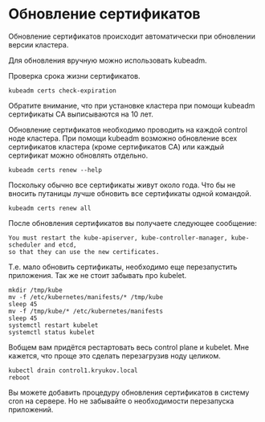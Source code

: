 # Обновление сертификатов

Обновление сертификатов происходит автоматически при обновлении версии кластера.

Для обновления вручную можно использовать kubeadm.

Проверка срока жизни сертификатов. 

```shell
kubeadm certs check-expiration
```

Обратите внимание, что при установке кластера при помощи kubeadm сертификаты CA выписываются на 10 лет.

Обновление сертификатов необходимо проводить на каждой control ноде кластера. При помощи kubeadm 
возможно обновление всех сертификатов кластера (кроме сертификатов CA) или каждый сертификат можно 
обновлять отдельно.

```shell
kubeadm certs renew --help
```

Поскольку обычно все сертификаты живут около года. Что бы не вносить путаницы лучше обновить все сертификаты одной
командой.

```shell
kubeadm certs renew all
```

После обновления сертификатов вы получаете следующее сообщение:

```
You must restart the kube-apiserver, kube-controller-manager, kube-scheduler and etcd, 
so that they can use the new certificates.
```

Т.е. мало обновить сертификаты, необходимо еще перезапустить приложения. Так же не стоит забывать про kubelet.

```shell
mkdir /tmp/kube
mv -f /etc/kubernetes/manifests/* /tmp/kube
sleep 45
mv -f /tmp/kube/* /etc/kubernetes/manifests
sleep 45
systemctl restart kubelet
systemctl status kubelet

```

Вобщем вам придётся рестартовать весь control plane и kubelet. 
Мне кажется, что проще это сделать перезагрузив ноду целиком.

```shell
kubectl drain control1.kryukov.local
reboot
```

Вы можете добавить процедуру обновления сертификатов в систему cron на 
сервере. Но не забывайте о необходимости перезапуска приложений.  